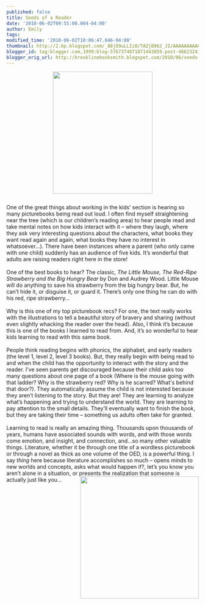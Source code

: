 ```yaml
---
published: false
title: Seeds of a Reader
date: '2010-06-02T09:55:00.004-04:00'
author: Emily
tags: 
modified_time: '2010-06-02T10:06:47.846-04:00'
thumbnail: http://2.bp.blogspot.com/_88jO9uLLIi8/TAZjB962_JI/AAAAAAAAAC4/L3qutJS24qA/s72-c/little-mouse-the-red-ripe-strawberry-and-the-big-hungry-bear.jpg
blogger_id: tag:blogger.com,1999:blog-5767374071871443859.post-4662324192166107429
blogger_orig_url: http://brooklinebooksmith.blogspot.com/2010/06/seeds-of-reader.html
---
```


<a onblur="try {parent.deselectBloggerImageGracefully();} catch(e) {}" href="http://2.bp.blogspot.com/_88jO9uLLIi8/TAZjB962_JI/AAAAAAAAAC4/L3qutJS24qA/s1600/little-mouse-the-red-ripe-strawberry-and-the-big-hungry-bear.jpg"><img style="margin: 0px auto 10px; display: block; text-align: center; cursor: pointer; width: 261px; height: 320px;" src="http://2.bp.blogspot.com/_88jO9uLLIi8/TAZjB962_JI/AAAAAAAAAC4/L3qutJS24qA/s320/little-mouse-the-red-ripe-strawberry-and-the-big-hungry-bear.jpg" alt="" id="BLOGGER_PHOTO_ID_5478174882195242130" border="0" /></a><br />One of the great things about working in the kids’ section is hearing so many picturebooks being read out loud.  I often find myself straightening near the tree (which is our children’s reading area) to hear people read and take mental notes on how kids interact with it – where they laugh, where they ask very interesting questions about the characters, what books they want read again and again, what books they have no interest in whatsoever…).  There have been instances where a parent (who only came with one child) suddenly has an audience of five kids.  It’s wonderful that adults are raising readers right here in the store!<br /><br />One of the best books to hear?  The classic, <span style="font-style: italic;">The Little Mouse, The Red-Ripe Strawberry and the Big Hungry Bear </span>by Don and Audrey Wood.  Little Mouse will do anything to save his strawberry from the big hungry bear.  But, he can’t hide it, or disguise it, or guard it.  There’s only one thing he can do with his red, ripe strawberry…<br /><br />Why is this one of my top picturebook recs?  For one, the text really works with the illustrations to tell a beautiful story of bravery and sharing (without even slightly whacking the reader over the head).  Also, I think it’s because this is one of the books I learned to read from.  And, it’s so wonderful to hear kids learning to read with this same book.<br /><br />People think reading begins with phonics, the alphabet, and early readers (the level 1, level 2, level 3 books).  But, they really begin with being read to and when the child has the opportunity to interact with the story and the reader.  I’ve seen parents get discouraged because their child asks too many questions about one page of a book (Where is the mouse going with that ladder?  Why is the strawberry red?  Why is he scarred?  What's behind that door?).  They automatically assume the child is not interested because they aren’t listening to the story.  But they are!  They are learning to analyze what’s happening and trying to understand the world.  They are learning to pay attention to the small details.  They’ll eventually want to finish the book, but they are taking their time – something us adults often take for granted.<br /><br />Learning to read is really an amazing thing.  Thousands upon thousands of years, humans have associated sounds with words, and with those words come emotion, and insight, and connection, and…so many other valuable things.  Literature, whether it be through one title of a wordless picturebook or through a novel as thick as one volume of the OED, is a powerful thing.  I say <span style="font-style: italic;">thing</span> here because literature accomplishes so much – opens minds to new worlds and concepts, asks what would happen if?, let’s you know you aren’t alone in a situation, or presents the realization that someone is actually just like you… <a onblur="try {parent.deselectBloggerImageGracefully();} catch(e) {}" href="http://2.bp.blogspot.com/_88jO9uLLIi8/TAZkyhBDbCI/AAAAAAAAADI/nGCgeMM9qb0/s1600/mouse+copy+2.jpg"><img style="margin: 0pt 0pt 10px 10px; float: right; cursor: pointer; width: 310px; height: 320px;" src="http://2.bp.blogspot.com/_88jO9uLLIi8/TAZkyhBDbCI/AAAAAAAAADI/nGCgeMM9qb0/s320/mouse+copy+2.jpg" alt="" id="BLOGGER_PHOTO_ID_5478176815761812514" border="0" /></a>